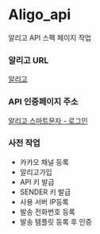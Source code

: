 # Aligo_api

알리고 API 스펙 페이지 작업

### 알리고 URL
[알리고](https://smartsms.aligo.in/)

### API 인증페이지 주소
[알리고 스마트문자 - 로그인](https://smartsms.aligo.in/admin/api/auth.html)


### 사전 작업
- 카카오 채널 등록
- 알리고가입
- API 키 발급
- SENDER 키 발급
- 사용 서버 IP등록
- 발송 전화번호 등록
- 발송 템플릿 등록 후 인증
